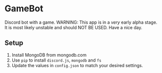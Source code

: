 # GameBot
Discord bot with a game.
WARNING: This app is in a *very* early alpha stage.
It is most likely unstable and should NOT BE USED.
Have a nice day.

## Setup
1. Install MongoDB from mongodb.com
2. Use `pip` to install `discord.js`, `mongodb` and `fs`
3. Update the values in `config.json` to match your desired settings.
